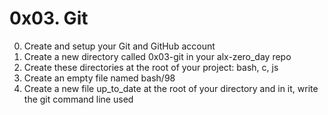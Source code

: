 # 0x03. Git
0. Create and setup your Git and GitHub account
1. Create a new directory called 0x03-git in your alx-zero_day repo
2. Create these directories at the root of your project: bash, c, js
3. Create an empty file named bash/98
4. Create a new file up_to_date at the root of your directory and in it, write the git command line used
